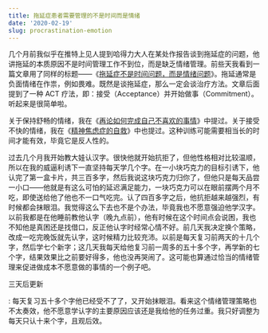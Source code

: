 ```yaml
---
title: 拖延症患者需要管理的不是时间而是情绪
date: '2020-02-19'
slug: procrastination-emotion
---
```


几个月前我似乎在推特上见人提到哈得力大人在某处作报告谈到拖延症的问题，他讲拖延的本质原因不是时间管理工作不到位，而是缺乏情绪管理。前些天我看到一篇文章用了同样的标题——《[拖延症不是时间问题，而是情绪问题](https://www.bbc.com/worklife/article/20200121-why-procrastination-is-about-managing-emotions-not-time)》。拖延通常是负面情绪在作祟，例如畏难。既然是谈拖延症，那么一定会谈治疗方法。文章后面提到了一种 ACT 疗法，即：接受（Acceptance）并开始做事（Commitment）。听起来是很简单啦。

关于保持舒畅的情绪，我在《[再论如何完成自己不喜欢的事情](/cn/2018/11/gtd-when-you-dont-like-it/)》中提过。关于接受不快的情绪，我在《[精神焦虑症的自救](/cn/2019/03/help-your-nerves/)》中也提过。这种训练可能需要相当长的时间才能有效，毕竟它是反人性的。

过去几个月我开始教大娃认汉字。很快他就开始抗拒了，但他性格相对比较温顺，所以在我的威逼利诱下一直坚持每天学几个字。在一小块巧克力的目标引诱下，他认完了第一盒卡片，共三百多字，然后我说这块巧克力归你了，但他只是每天品尝一小口——他就是有这么可怕的延迟满足能力，一块巧克力可以在眼前摆两个月不吃，即使送给他了他也不一口气吃完。认了四百多字之后，他抗拒越来越强烈，有时候都会抹眼泪。我觉得这么下去也不是个办法，毕竟我也不愿意强迫他学汉字。以前我都是在他睡前教他认字（晚九点前），他有时候在这个时间点会说困，我也不知他是真困还是找借口，反正他认字时经常心情不好。前几天我决定换个策略，改成一吃完晚饭就先认字，这时候精力比较充沛。以前是每天复习前两天的十几个字，然后学七个新字；这几天我每天给他复习前一周多的五十多个字，再学新的七个字，结果效果比之前要好得多，他也没再哭闹了。这可能也算通过恰当的情绪管理来促进做成本不愿意做的事情的一个例子吧。

三天后更新

:   每天复习五十多个字他已经受不了了，又开始抹眼泪。看来这个情绪管理策略也不太奏效，他不愿意学认字的主要原因应该还是我给他的任务过重。我只好调整为每天只认十来个字，且观后效。
